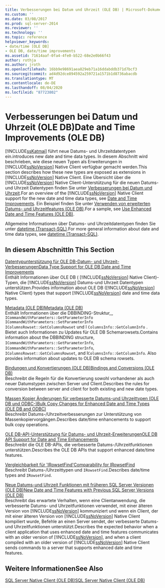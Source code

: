 ```yaml
---
title: Verbesserungen bei Datum und Uhrzeit (OLE DB) | Microsoft-Dokumentation
ms.custom: ''
ms.date: 03/08/2017
ms.prod: sql-server-2014
ms.reviewer: ''
ms.technology: ''
ms.topic: reference
helpviewer_keywords:
- date/time [OLE DB]
- OLE DB, date/time improvements
ms.assetid: 71614aaf-0fa4-4fe0-b522-68e2e0b66f43
author: rothja
ms.author: jroth
ms.openlocfilehash: 16bb9e98691aea829eb71a16ddabddb371d7bcf3
ms.sourcegitcommit: ad4d92dce894592a259721a1571b1d8736abacdb
ms.translationtype: MT
ms.contentlocale: de-DE
ms.lasthandoff: 08/04/2020
ms.locfileid: "87723802"
---
```

# <a name="date-and-time-improvements-ole-db"></a><span data-ttu-id="9cb11-102">Verbesserungen bei Datum und Uhrzeit (OLE DB)</span><span class="sxs-lookup"><span data-stu-id="9cb11-102">Date and Time Improvements (OLE DB)</span></span>
  [!INCLUDE[ssKatmai](../../includes/sskatmai-md.md)] <span data-ttu-id="9cb11-103">führt neue Datums- und Uhrzeitdatentypen ein.</span><span class="sxs-lookup"><span data-stu-id="9cb11-103">introduces new date and time data types.</span></span> <span data-ttu-id="9cb11-104">In diesem Abschnitt wird beschrieben, wie diese neuen Typen als Erweiterungen in [!INCLUDE[ssNoVersion](../../includes/ssnoversion-md.md)] Native Client verfügbar gemacht werden.</span><span class="sxs-lookup"><span data-stu-id="9cb11-104">This section describes how these new types are exposed as extensions in [!INCLUDE[ssNoVersion](../../includes/ssnoversion-md.md)] Native Client.</span></span> <span data-ttu-id="9cb11-105">Eine Übersicht über die [!INCLUDE[ssNoVersion](../../includes/ssnoversion-md.md)] Native Client-Unterstützung für die neuen Datums-und Uhrzeit Datentypen finden Sie unter [Verbesserungen bei Datum und Uhrzeit](../native-client/features/date-and-time-improvements.md).</span><span class="sxs-lookup"><span data-stu-id="9cb11-105">For an overview of the [!INCLUDE[ssNoVersion](../../includes/ssnoversion-md.md)] Native Client support for the new date and time data types, see [Date and Time Improvements](../native-client/features/date-and-time-improvements.md).</span></span> <span data-ttu-id="9cb11-106">Ein Beispiel finden Sie unter [Verwenden von erweiterten Datums- und Uhrzeitfeatures &#40;OLE DB&#41;](../native-client-ole-db-how-to/use-enhanced-date-and-time-features-ole-db.md).</span><span class="sxs-lookup"><span data-stu-id="9cb11-106">For a sample, see [Use Enhanced Date and Time Features &#40;OLE DB&#41;](../native-client-ole-db-how-to/use-enhanced-date-and-time-features-ole-db.md).</span></span>  
  
 <span data-ttu-id="9cb11-107">Allgemeine Informationen über Datums- und Uhrzeitdatentypen finden Sie unter [datetime &#40;Transact-SQL&#41;](/sql/t-sql/data-types/datetime-transact-sql).</span><span class="sxs-lookup"><span data-stu-id="9cb11-107">For more general information about date and time data types, see [datetime &#40;Transact-SQL&#41;](/sql/t-sql/data-types/datetime-transact-sql).</span></span>  
  
## <a name="in-this-section"></a><span data-ttu-id="9cb11-108">In diesem Abschnitt</span><span class="sxs-lookup"><span data-stu-id="9cb11-108">In This Section</span></span>  
 [<span data-ttu-id="9cb11-109">Datentypunterstützung für OLE DB-Datum- und Uhrzeit-Verbesserungen</span><span class="sxs-lookup"><span data-stu-id="9cb11-109">Data Type Support for OLE DB Date and Time Improvements</span></span>](../../relational-databases/native-client-ole-db-date-time/data-type-support-for-ole-db-date-and-time-improvements.md)  
 <span data-ttu-id="9cb11-110">Enthält Informationen über OLE DB ( [!INCLUDE[ssNoVersion](../../includes/ssnoversion-md.md)] Native Client)-Typen, die [!INCLUDE[ssNoVersion](../../includes/ssnoversion-md.md)] Datums-und Uhrzeit Datentypen unterstützen.</span><span class="sxs-lookup"><span data-stu-id="9cb11-110">Provides information about OLE DB ([!INCLUDE[ssNoVersion](../../includes/ssnoversion-md.md)] Native Client) types that support [!INCLUDE[ssNoVersion](../../includes/ssnoversion-md.md)] date and time data types.</span></span>  
  
 [<span data-ttu-id="9cb11-111">Metadata &#40;OLE DB&#41;</span><span class="sxs-lookup"><span data-stu-id="9cb11-111">Metadata &#40;OLE DB&#41;</span></span>](../../database-engine/dev-guide/metadata-ole-db.md)  
 <span data-ttu-id="9cb11-112">Enthält Informationen über die DBBINDING-Struktur,,, `ICommandWithParameters::GetParameterInfo` `ICommandWithParameters::SetParameterInfo` `IColumnsRowset::GetColumnsRowset` und I `ColumnsInfo::GetColumnInfo` . Bietet auch Informationen zu Updates für OLE DB Schemarowsets.</span><span class="sxs-lookup"><span data-stu-id="9cb11-112">Contains information about the DBBINDING structure, `ICommandWithParameters::GetParameterInfo`, `ICommandWithParameters::SetParameterInfo`, `IColumnsRowset::GetColumnsRowset`, and I`ColumnsInfo::GetColumnInfo`. Also provides information about updates to OLE DB schema rowsets.</span></span>  
  
 [<span data-ttu-id="9cb11-113">Bindungen und Konvertierungen &#40;OLE DB&#41;</span><span class="sxs-lookup"><span data-stu-id="9cb11-113">Bindings and Conversions &#40;OLE DB&#41;</span></span>](../../relational-databases/native-client-ole-db-date-time/conversions-ole-db.md)  
 <span data-ttu-id="9cb11-114">Beschreibt die Regeln für die Konvertierung sowohl vorhandener als auch neuer Datumstypen zwischen Server und Client.</span><span class="sxs-lookup"><span data-stu-id="9cb11-114">Describes the rules for conversion between server and client for both existing and new date types.</span></span>  
  
 [<span data-ttu-id="9cb11-115">Massen Kopier Änderungen für verbesserte Datums-und Uhrzeittypen &#40;OLE DB und ODBC-&#41;</span><span class="sxs-lookup"><span data-stu-id="9cb11-115">Bulk Copy Changes for Enhanced Date and Time Types &#40;OLE DB and ODBC&#41;</span></span>](../../relational-databases/native-client-odbc-date-time/bulk-copy-changes-for-enhanced-date-and-time-types-ole-db-and-odbc.md)  
 <span data-ttu-id="9cb11-116">Beschreibt Datums-/Uhrzeitverbesserungen zur Unterstützung von Massenkopiervorgängen.</span><span class="sxs-lookup"><span data-stu-id="9cb11-116">Describes date/time enhancements to support bulk copy operations.</span></span>  
  
 [<span data-ttu-id="9cb11-117">OLE DB-API-Unterstützung für Datums- und Uhrzeit-Erweiterungen</span><span class="sxs-lookup"><span data-stu-id="9cb11-117">OLE DB API Support for Date and Time Enhancements</span></span>](ole-db-api-support-for-date-and-time-enhancements.md)  
 <span data-ttu-id="9cb11-118">Beschreibt die OLE DB-APIs, die verbesserte Datums-/Uhrzeitfunktionen unterstützen.</span><span class="sxs-lookup"><span data-stu-id="9cb11-118">Describes the OLE DB APIs that support enhanced date/time features.</span></span>  
  
 [<span data-ttu-id="9cb11-119">Vergleichbarkeit für 'IRowsetFind'</span><span class="sxs-lookup"><span data-stu-id="9cb11-119">Comparability for IRowsetFind</span></span>](../../relational-databases/native-client-ole-db-date-time/comparability-for-irowsetfind.md)  
 <span data-ttu-id="9cb11-120">Beschreibt Datums-/Uhrzeittypen und `IRowsetFind`.</span><span class="sxs-lookup"><span data-stu-id="9cb11-120">Describes date/time types and `IRowsetFind`.</span></span>  
  
 [<span data-ttu-id="9cb11-121">Neue Datums-und Uhrzeit Funktionen mit früheren SQL Server Versionen &#40;OLE DB&#41;</span><span class="sxs-lookup"><span data-stu-id="9cb11-121">New Date and Time Features with Previous SQL Server Versions &#40;OLE DB&#41;</span></span>](new-date-and-time-features-with-previous-sql-server-versions-ole-db.md)  
 <span data-ttu-id="9cb11-122">Beschreibt das erwartete Verhalten, wenn eine Clientanwendung, die verbesserte Datums- und Uhrzeitfunktionen verwendet, mit einer älteren Version von [!INCLUDE[ssNoVersion](../../includes/ssnoversion-md.md)] kommuniziert und wenn ein Client, der mit einer älteren Version von [!INCLUDE[ssNoVersion](../../includes/ssnoversion-md.md)] Native Client kompiliert wurde, Befehle an einen Server sendet, der verbesserte Datums- und Uhrzeitfunktionen unterstützt.</span><span class="sxs-lookup"><span data-stu-id="9cb11-122">Describes the expected behavior when a client application that uses enhanced date and time features communicates with an older version of [!INCLUDE[ssNoVersion](../../includes/ssnoversion-md.md)], and when a client compiled with an older version of [!INCLUDE[ssNoVersion](../../includes/ssnoversion-md.md)] Native Client sends commands to a server that supports enhanced date and time features.</span></span>  
  
## <a name="see-also"></a><span data-ttu-id="9cb11-123">Weitere Informationen</span><span class="sxs-lookup"><span data-stu-id="9cb11-123">See Also</span></span>  
 [<span data-ttu-id="9cb11-124">SQL Server Native Client &#40;OLE DB&#41;</span><span class="sxs-lookup"><span data-stu-id="9cb11-124">SQL Server Native Client &#40;OLE DB&#41;</span></span>](../../relational-databases/native-client/ole-db/sql-server-native-client-ole-db.md)  
  
  
